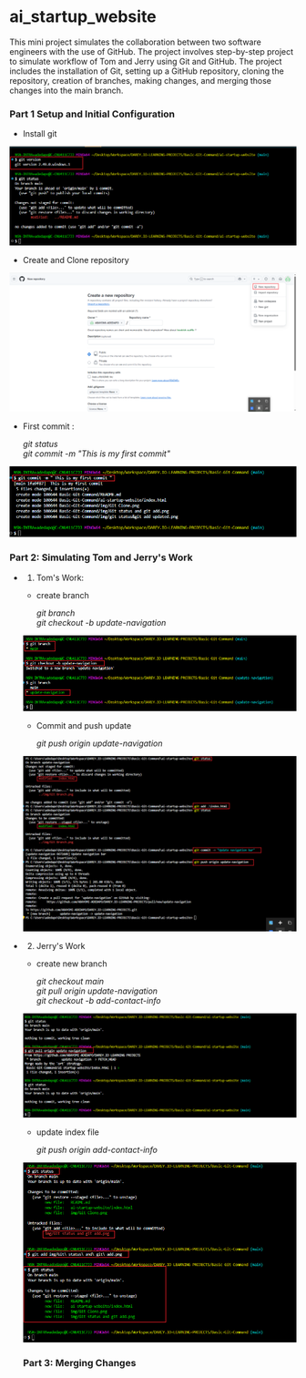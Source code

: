 # ai_startup_website

This mini project simulates the collaboration between two software engineers with the use of GitHub.
The project involves step-by-step project to simulate workflow of Tom and Jerry using Git and GitHub. The project includes the installation of Git, setting up a GitHub repository, cloning the repository, creation of branches, making changes, and merging those changes into the main branch.

### Part 1 Setup and Initial Configuration

 * Install git 

![](./img/Git%20installation%20Proof.png)

- Create and Clone repository 

![](./img/Creating%20a%20New%20Repo%201.png)

- First commit : 

    *git status*  
    *git commit -m "This is my first commit"*
 

![](./img/Git%20Commit.png)

### Part 2: Simulating Tom and Jerry's Work

- 1. Tom's Work:

  - create branch 

     *git branch*  
    *git checkout -b update-navigation*

  ![](./img/Git%20Branch.png)

  - Commit and push update


     *git push origin update-navigation*

  
  ![](./img/Git%20Collaboration%201.png)


- 2. Jerry's Work

  - create new branch

     *git checkout main*   
    *git pull origin update-navigation*  
     *git checkout -b add-contact-info*


  
  ![](./img/Git%20Pull.png)

  - update index file 

     *git push origin add-contact-info*

  
  ![](./img/git%20status&git%20add%20updated.png)

  ### Part 3: Merging Changes
  
   